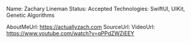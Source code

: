 Name: Zachary Lineman
Status: Accepted
Technologies: SwiftUI, UIKit, Genetic Algorithms

AboutMeUrl: https://actuallyzach.com
SourceUrl: 
VideoUrl: https://www.youtube.com/watch?v=qPPdZWZiEEY

<!---
EXAMPLE
Name: John Appleseed
Status: Submitted <or> Winner <or> Distinguished <or> Rejected
Technologies: SwiftUI, RealityKit, CoreGraphic

AboutMeUrl: https://linkedin.com/in/johnappleseed
SourceUrl: https://github.com/johnappleseed/wwdc2025
VideoUrl: https://youtu.be/ABCDE123456
-->
